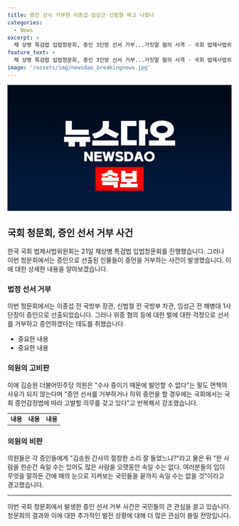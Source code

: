 ```yaml
---
title: 증인 선서 거부한 이종섭·임성근·신범철 짜고 나왔나
categories:
  - News
excerpt: >
  채 상병 특검법 입법청문회, 증인 3인방 선서 거부...거짓말 혐의 사격 - 국회 법제사법위원회 21일, 박 정훈 전 해병대 수사단장, 유재은 국방부 법무관리관, 임기훈 국방대 총장 등이 순직 해병 수사 방해 의혹과 관련해 입법청문회에 증인으로 출석했으나 모두 선서를 거부. 이로 인해 논란 발생. 증언은 하겠다는 입장을 밝히면서 경고에도 불구하고 선서를 거부한 것으로 전해졌음. 또한 이들의 거부 발언이 유사한 점에 대한 의심과 비판이 제기되고 있음.
feature_text: >
  채 상병 특검법 입법청문회, 증인 3인방 선서 거부...거짓말 혐의 사격 - 국회 법제사법위원회 21일, 박 정훈 전 해병대 수사단장, 유재은 국방부 법무관리관, 임기훈 국방대 총장 등이 순직 해병 수사 방해 의혹과 관련해 입법청문회에 증인으로 출석했으나 모두 선서를 거부. 이로 인해 논란 발생. 증언은 하겠다는 입장을 밝히면서 경고에도 불구하고 선서를 거부한 것으로 전해졌음. 또한 이들의 거부 발언이 유사한 점에 대한 의심과 비판이 제기되고 있음.
image: '/assets/img/newsdao_breakingnews.jpg'
---
```


<p><img src="/assets/img/newsdao_breakingnews.jpg" alt="firstkoreanews 속보" /></p>

<h2 data-ke-size="size26">국회 청문회, 증인 선서 거부 사건</h2>

<p data-ke-size="size16">한국 국회 법제사법위원회는 21일 채상병 특검법 입법청문회를 진행했습니다. 그러나 이번 청문회에서는 증인으로 선출된 인물들이 증언을 거부하는 사건이 발생했습니다. 이에 대한 상세한 내용을 알아보겠습니다.</p>

<h3>법정 선서 거부</h3>

<p data-ke-size="size16">이번 청문회에서는 이종섭 전 국방부 장관, 신범철 전 국방부 차관, 임성근 전 해병대 1사단장이 증인으로 선출되었습니다. 그러나 위증 혐의 등에 대한 벌에 대한 걱정으로 선서를 거부하고 증언하겠다는 태도를 취했습니다.</p>

<ul>
    <li>중요한 내용</li>
    <li>중요한 내용</li>
</ul>

<h3>의원의 고비판</h3>

<p data-ke-size="size16">이에 김승원 더불어민주당 의원은 "수사 중이기 때문에 발언할 수 없다"는 말도 면책의 사유가 되지 않는다며 "증언 선서를 거부하거나 허위 증언을 할 경우에는 국회에서는 국회 증언감정법에 따라 고발할 의무를 갖고 있다"고 반복해서 강조했습니다.</p>

<table>
    <tr>
        <td style="text-align: center; height: 17px;"><b>내용</b></td>
        <td style="text-align: center; height: 17px;"><b>내용</b></td>
        <td style="text-align: center; height: 17px;"><b>내용</b></td>
    </tr>
</table>

<h3>의원의 비판</h3>

<p data-ke-size="size16">의원들은 각 증인들에게 "김승원 간사의 절창한 소리 잘 들었느냐?"라고 물은 뒤 "한 사람을 한순간 속일 수는 있어도 많은 사람을 오랫동안 속일 수는 없다. 여러분들의 입이 무엇을 말하든 간에 매의 눈으로 지켜보는 국민들을 끝까지 속일 수는 없을 것"이라고 경고했습니다.</p>

<hr>

<p data-ke-size="size16">이번 국회 청문회에서 발생한 증인 선서 거부 사건은 국민들의 큰 관심을 끌고 있습니다. 청문회의 결과와 이에 대한 추가적인 발전 상황에 대해 더 많은 관심이 쏠릴 전망입니다.</p>

